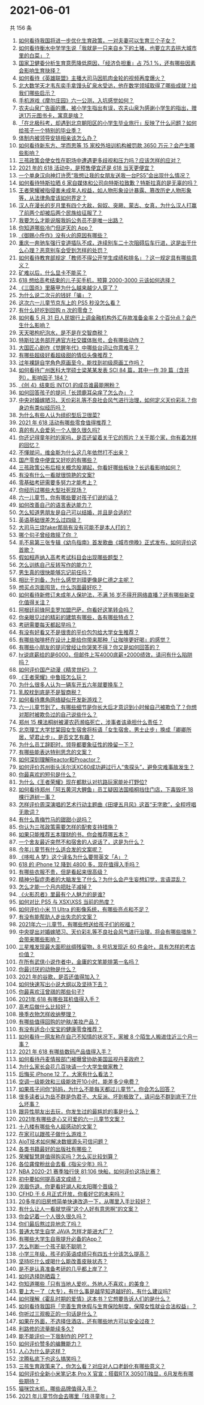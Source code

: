 # 2021-06-01

共 156 条

<!-- BEGIN -->
<!-- 最后更新时间 Tue Jun 01 2021 19:42:28 GMT+0800 (China Standard Time) -->

1. [如何看待我国将进一步优化生育政策，一对夫妻可以生育三个子女？](https://www.zhihu.com/question/462390587)
2. [如何看待衡水中学学生说「我就是一只来自乡下的土猪，也要立志去拱大城市里的白菜」？](https://www.zhihu.com/question/462345321)
3. [国家卫健委分析生育意愿降低原因，「经济负担重」占 75.1
   %，还有哪些因素会影响生育抉择？](https://www.zhihu.com/question/462526540)
4. [如何看待《英雄联盟》主播大司马因肌肉金轮的视频再度爆火？](https://www.zhihu.com/question/461809084)
5. [北大数学天才韦东奕手拿馒头矿泉水受访，他在数学领域取得了哪些成就？给我们哪些启示？](https://www.zhihu.com/question/462169322)
6. [手机游戏《摩尔庄园》六一公测，入坑感觉如何？](https://www.zhihu.com/question/458172840)
7. [农夫山泉广告画的鹰，被小学生指出有误，农夫山泉为感谢小学生的指出，赠送1万元图书卡，寓意是啥？](https://www.zhihu.com/question/462023008)
8. [「在北极科考，却遇到北京朝阳区的小学生毕业旅行」反映了什么问题？如何给孩子一个特别的毕业季？](https://www.zhihu.com/question/461429592)
9. [体制内被领导安排相亲该怎么办？](https://www.zhihu.com/question/460637014)
10. [如何看待新东方、学而思等 15 家校外培训机构被罚款 3650
    万元？会产生哪些影响？](https://www.zhihu.com/question/462535567)
11. [三孩政策会使女性在职场中遭遇更多歧视和压力吗？应该怎样的应对？](https://www.zhihu.com/question/462489226)
12. [2021 年的 618 活动中，是预售便宜还是 618
    当天更便宜？](https://www.zhihu.com/question/461194384)
13. [一个单身汉向神灯许愿“我想让我的女朋友送我一台PS5”会出现什么情况？](https://www.zhihu.com/question/441177338)
14. [如何看待特斯拉晒 6
    家自媒体和公司向特斯拉致歉？特斯拉真的是无辜的吗？](https://www.zhihu.com/question/462076486)
15. [王者荣耀被指侵害未成年人权益，如人物形象设计暴露、篡改历史人物形象等，从法律角度该如何界定？](https://www.zhihu.com/question/462570583)
16. [汉人在漫长的岁月里有四个大敌，匈奴、突厥、蒙古、女真，为什么汉人打赢了前两个却被后两个民族给征服了？](https://www.zhihu.com/question/353844694)
17. [我要怎么才能说服我妈公务员不是唯一出路？](https://www.zhihu.com/question/455473165)
18. [你知道哪些冷门但逆天的 App？](https://www.zhihu.com/question/37524914)
19. [《御赐小仵作》没有火的原因有哪些？](https://www.zhihu.com/question/457943894)
20. [重庆一奔驰车强行变道插队不成，连续别车二十次阻碍后车行进，这是出于什么心理？恶意别车会受到怎样的处罚？](https://www.zhihu.com/question/462354167)
21. [如何看待教育部规定「教师不得公开学生成绩和排名」？这一规定具有哪些意义？](https://www.zhihu.com/question/462602539)
22. [矿难以后，什么显卡不能买？](https://www.zhihu.com/question/457188655)
23. [618 想给高考结束的儿子买手机，预算 2000-3000
    元该如何选择？](https://www.zhihu.com/question/460341652)
24. [《三国杀》里藤甲为什么越来越少人穿了？](https://www.zhihu.com/question/461025306)
25. [为什么说二次元的钱好「骗」？](https://www.zhihu.com/question/461633604)
26. [这次六一儿童节京东上的 PS5 秒没怎么看？](https://www.zhihu.com/question/462492031)
27. [有什么好吃到回购 n 次的零食？](https://www.zhihu.com/question/351402153)
28. [如何看 5 月 31 日人民银行上调金融机构外汇存款准备金率 2
    个百分点？会产生什么影响？](https://www.zhihu.com/question/462414275)
29. [天天喝枸杞泡水，是不是在交智商税？](https://www.zhihu.com/question/454743302)
30. [特斯拉法务部开通官方社交媒体账号，会有哪些动作？](https://www.zhihu.com/question/462547819)
31. [大国匠心剧作《觉醒年代》中哪些台词让你意难平？](https://www.zhihu.com/question/461299889)
32. [有哪些超级好看超级甜的情侣头像推荐？](https://www.zhihu.com/question/456268412)
33. [过年裸辞自学角色原画至今，能找到初级原画工作吗？](https://www.zhihu.com/question/461261390)
34. [如何看待广州医科大学硕士梁某某发表 SCI 84 篇，其中一作 39 篇（含并列），影响因子
    184？](https://www.zhihu.com/question/462366877)
35. [《创 4》结束后 INTO1 的成员谁最能圈粉？](https://www.zhihu.com/question/462281849)
36. [如何回答孩子的提问「长颈鹿耳朵痒了怎么办」？](https://www.zhihu.com/question/459060337)
37. [中央对婚嫁陋习、天价彩礼等不良社会风气进行治理，如何定义天价彩礼？你身边有类似经历吗？](https://www.zhihu.com/question/462402191)
38. [为什么有些人认为组织型后卫很菜?](https://www.zhihu.com/question/462193082)
39. [2021 年 618 活动有哪些零食值得推荐？](https://www.zhihu.com/question/460637438)
40. [真的有人会爱另一个人很久很久吗?](https://www.zhihu.com/question/458960074)
41. [你还记得童年时的家吗，是否还留着关于它的照片？关于那个家，你有着怎样的回忆？](https://www.zhihu.com/question/461455922)
42. [不懂就问，维金斯为什么这几年依然打不出来？](https://www.zhihu.com/question/461579088)
43. [国产零食中便宜又好吃的有哪些？](https://www.zhihu.com/question/54935877)
44. [三孩政策公布后相关概念股潮起，你看好哪些板块？长远看影响如何？](https://www.zhihu.com/question/462412591)
45. [有没有什么一看就很惊艳的文案?](https://www.zhihu.com/question/455197041)
46. [零基础考研需要多努力才能考上？](https://www.zhihu.com/question/455549160)
47. [你经历过哪些大型社死现场？](https://www.zhihu.com/question/439032546)
48. [六一儿童节，你有哪些要对孩子们说的话？](https://www.zhihu.com/question/462357564)
49. [如何改善自己的语言表达能力？](https://www.zhihu.com/question/460542973)
50. [怎么知道男朋友是自己可以结婚，并且是合适的?](https://www.zhihu.com/question/449911702)
51. [英语基础很差怎么过四级？](https://www.zhihu.com/question/64985067)
52. [大司马三烧faker那局有没有可能不是本人打的？](https://www.zhihu.com/question/459219863)
53. [哪个句子曾经救赎了你 ？](https://www.zhihu.com/question/453706577)
54. [毛不易第三张专辑《幼鸟指南》首发歌曲《城市傍晚》正式发布，如何评价这首歌？](https://www.zhihu.com/question/462428664)
55. [假如相声纳入高考考试科目会出现哪些题型？](https://www.zhihu.com/question/461864657)
56. [怎么训练自己反转写作的能力？](https://www.zhihu.com/question/61914490)
57. [男生真的很快能够忘记前任吗？](https://www.zhihu.com/question/459584381)
58. [相比于刘备，为什么感觉刘璋更像是仁德之主呢？](https://www.zhihu.com/question/461096434)
59. [想买点泡面囤货，什么泡面最好吃？](https://www.zhihu.com/question/288238482)
60. [如何看待新修订未成年人保护法，不满 16
    岁不得开网络直播？还有哪些新变化值得关注？](https://www.zhihu.com/question/462346256)
61. [阿根廷前锋阿圭罗加盟巴萨，你看好这笔转会吗？](https://www.zhihu.com/question/462469023)
62. [你亲眼见过的精彩的建筑有哪些，各有哪些特点？](https://www.zhihu.com/question/22224895)
63. [考研需要每天都起早吗？](https://www.zhihu.com/question/450289602)
64. [有没有好看又不是很贵的平价包包给大学女生推荐？](https://www.zhihu.com/question/291016365)
65. [有哪些咖啡杯在设计上能给你带来那种「让咖啡更好喝」的感觉？](https://www.zhihu.com/question/460013534)
66. [有哪些小朋友的提问曾经让你哭笑不得？你又是如何回答的？](https://www.zhihu.com/question/461283494)
67. [hr说底薪给的是6000，但邮件上写4000底薪+2000绩效，请问有什么陷阱吗？](https://www.zhihu.com/question/279752230)
68. [如何评价国产动漫《精灵世纪》？](https://www.zhihu.com/question/33717323)
69. [《王者荣耀》中鲁班怎么玩？](https://www.zhihu.com/question/375833811)
70. [为什么很多人认为一辆车开五六年就要换车？](https://www.zhihu.com/question/37958506)
71. [乳胶枕到底是不是智商税？](https://www.zhihu.com/question/419436850)
72. [如何看待鹰角网络疑似开发新游戏？](https://www.zhihu.com/question/462250122)
73. [六一儿童节到了，有哪些细节是你长大后才意识到小时候自己被欺负了？你想对那时被欺负过的自己说些什么？](https://www.zhihu.com/question/462398897)
74. [郑州 15 棵法桐树被灌农药濒临死亡，涉事者该承担什么责任？](https://www.zhihu.com/question/462006651)
75. [北京理工大学甘棠园女生宿舍将标语「女生宿舍，男士止步」换成「卿卿所居，望君止步」，是否文艺有趣？](https://www.zhihu.com/question/462400196)
76. [为什么员工辞职时，领导都要象征性的挽留一下？](https://www.zhihu.com/question/459351020)
77. [有哪些能表达特别思念的文案？](https://www.zhihu.com/question/452948481)
78. [如何深刻理解Reactor和Proactor？](https://www.zhihu.com/question/26943938)
79. [如何评价苏州街头沃尔沃XC60成功避过行人“鬼探头”，避免灾难事故发生？](https://www.zhihu.com/question/461921854)
80. [你最喜欢的短句是什么？](https://www.zhihu.com/question/426690828)
81. [为什么《王者荣耀》现在都默认对抗路玩家能补打野位?](https://www.zhihu.com/question/462063708)
82. [如何看待郑州「阿五黄河大鲤鱼」员工疑因法国梧桐挡住门店，下毒毁坏 18
    棵行道树一事？](https://www.zhihu.com/question/461978699)
83. [怎样评价周深演唱的艺术行动主题曲《田埂五月风》这首“无字歌”，全程哼唱无歌词？](https://www.zhihu.com/question/462468969)
84. [有什么青梅竹马的甜甜小说吗？](https://www.zhihu.com/question/447643338)
85. [你认为三孩政策需要怎样的配套支持措施？](https://www.zhihu.com/question/462397663)
86. [如果只能推荐五本理财的书，你会推荐哪五本？](https://www.zhihu.com/question/442070830)
87. [一个舍友最近突然不和宿舍的人说话了，这是为什么？](https://www.zhihu.com/question/39650172)
88. [今年儿童节有什么适合发的文案呢？](https://www.zhihu.com/question/460666661)
89. [《哆啦 A 梦》这个译名为什么要带英文「A」？](https://www.zhihu.com/question/30836738)
90. [618 的 iPhone 12 降到 4800
    多，现在值得入手吗？](https://www.zhihu.com/question/462118314)
91. [有哪些衣服不贵，但是看起来很高级？](https://www.zhihu.com/question/352321860)
92. [精神分裂症患者的大脑发生了什么？为什么会产生妄想幻觉，言语混乱？](https://www.zhihu.com/question/60875758)
93. [怎么才能一个月内把肚子减掉？](https://www.zhihu.com/question/317186157)
94. [《火影忍者》里最有个人魅力的是谁?](https://www.zhihu.com/question/459040908)
95. [如何对比 PS5 与 XSX\XSS 当前的热度？](https://www.zhihu.com/question/461865309)
96. [如何评价小米 11 Ultra 的影像系统，有哪些亮点和不足？](https://www.zhihu.com/question/451917457)
97. [有没有能帮助人走出失恋的文案？](https://www.zhihu.com/question/461932462)
98. [2021年六一儿童节，有哪些想送给孩子们的祝福？](https://www.zhihu.com/question/460101703)
99. [中央提出对婚嫁陋习、天价彩礼等不良社会风气进行治理，将会有哪些措施？会带来哪些影响？](https://www.zhihu.com/question/462399146)
100. [三星堆发现最大面积丝绸残留物，8 号坑发现近 60
     件金叶，具有怎样的考古价值？](https://www.zhihu.com/question/462198382)
101. [在所有武侠小说作者中，金庸的文笔能排第一名吗？](https://www.zhihu.com/question/456865389)
102. [你最讨厌的动物是什么？](https://www.zhihu.com/question/267832435)
103. [2021 年的谷歌，是否还值得加入？](https://www.zhihu.com/question/458195341)
104. [如何快速写出小说大纲以及坚持下去？](https://www.zhihu.com/question/449775669)
105. [你最喜欢汪曾祺的那些句子?](https://www.zhihu.com/question/388687632)
106. [2021年 618 有哪些耳机值得入手？](https://www.zhihu.com/question/457255311)
107. [高考后做什么比较好？](https://www.zhihu.com/question/461598440)
108. [换季衣物怎样收纳整理？](https://www.zhihu.com/question/404931224)
109. [有哪些值得回购的护肤/美妆产品？](https://www.zhihu.com/question/62292007)
110. [有没有适合小宝宝的健康零食推荐？](https://www.zhihu.com/question/39035955)
111. [如何看待一网友称在自己不知情的状况下，家被 8
     个陌生人搬进住近三个月一事？](https://www.zhihu.com/question/461252891)
112. [2021 年 618 有哪些数码产品值得入手？](https://www.zhihu.com/question/458701072)
113. [如何看待丹麦情报部门被曝曾协助美国监视丹麦政府？](https://www.zhihu.com/question/462342888)
114. [为什么家长会花几百块请一个大学生做家教？](https://www.zhihu.com/question/290772385)
115. [后悔买 iPhone 12 了，大家有什么看法？](https://www.zhihu.com/question/445160711)
116. [空调一级能效和三级能效开10小时，能差多少电费？](https://www.zhihu.com/question/329341284)
117. [如果孩子问你“妈妈，为什么不能每天都过儿童节”，你会怎么回答？](https://www.zhihu.com/question/461277051)
118. [很多读者认为岳不群是伪君子、大反派、坏到极致了，请问岳不群到底干了什么坏事？](https://www.zhihu.com/question/328943013)
119. [跟异性朋友出去玩，你发生过的最尴尬的事是什么？](https://www.zhihu.com/question/281832872)
120. [2021年有哪些走心又可爱的六一儿童节文案？](https://www.zhihu.com/question/461411396)
121. [十八楼有哪些令人超感动的文案？](https://www.zhihu.com/question/455124761)
122. [在家可以跟孩子做什么游戏？](https://www.zhihu.com/question/391201046)
123. [AIoT技术如何解决数据源头可信问题？](https://www.zhihu.com/question/458050308)
124. [各类书籍最好的出版社有哪些？](https://www.zhihu.com/question/48604500)
125. [荣耀智慧屏值得购买吗？怎么买比较划算？](https://www.zhihu.com/question/462348216)
126. [各位龚俊粉丝会去看《指尖少年》吗？](https://www.zhihu.com/question/456052901)
127. [NBA 2020-21 赛季独行侠 81:106
     快船，如何评价这场比赛？](https://www.zhihu.com/question/462330301)
128. [初中要如何提高语文成绩？](https://www.zhihu.com/question/418605306)
129. [浓眉伤退，你更看好湖人和太阳哪个晋级？](https://www.zhihu.com/question/462327535)
130. [CFHD 于 6 月正式开放，你看好它的未来吗？](https://www.zhihu.com/question/459837419)
131. [20多年的旧房想简单快速改造一下，从哪里入手比较好？](https://www.zhihu.com/question/460487422)
132. [有什么让人一看就觉得“这个人好有意思啊”的文案？](https://www.zhihu.com/question/376417418)
133. [你会记着一个人很久很久吗？](https://www.zhihu.com/question/461880348)
134. [你们最后熬过异地恋了吗？](https://www.zhihu.com/question/364054443)
135. [普通大学生自学 JAVA 怎样才能进大厂？](https://www.zhihu.com/question/387717615)
136. [有哪些大学生自我提升必备的App？](https://www.zhihu.com/question/320804037)
137. [怎么判断一个孩子聪不聪明？](https://www.zhihu.com/question/460441961)
138. [小学三年级，孩子的英语成绩只有四五十分该怎么提高？](https://www.zhihu.com/question/460448304)
139. [坚持吃什么或喝什么能改善皮肤状态？](https://www.zhihu.com/question/284643508)
140. [是不是认真准备考研的几乎都上岸了？](https://www.zhihu.com/question/452073317)
141. [如何选择防晒霜？](https://www.zhihu.com/question/23782066)
142. [你知道哪些「只有当地人爱吃，外地人不喜欢」的美食？](https://www.zhihu.com/question/461730414)
143. [要上大一了（大专），有什么事是越早知道越好的，有什么建议吗?](https://www.zhihu.com/question/454529413)
144. [如何理解《霍乱时期的爱情》这本书？它想要告诉人们的是什么？](https://www.zhihu.com/question/274223889)
145. [如何看待我国将「完善生育休假与生育保险制度，保障女性就业合法权益」？](https://www.zhihu.com/question/462395582)
146. [你听过三观极正的一句话是什么？](https://www.zhihu.com/question/316797926)
147. [如果在外面，不选择住酒店，还有哪些地方可以安全过夜？](https://www.zhihu.com/question/460644032)
148. [利路修的流量能续多久?](https://www.zhihu.com/question/461929162)
149. [能不能评价一下我制作的 PPT？](https://www.zhihu.com/question/460696678)
150. [如何评价赞多的编舞能力？](https://www.zhihu.com/question/462219851)
151. [人心为什么是这样？](https://www.zhihu.com/question/460333793)
152. [沈腾私底下也这么搞笑吗？](https://www.zhihu.com/question/449715891)
153. [三孩生育政策来了，你怎么看？对应对人口老龄化有哪些意义？](https://www.zhihu.com/question/462391662)
154. [如何评价全新小米笔记本 Pro X 官宣：搭载RTX
     3050Ti独显，6月发布有哪些期待？](https://www.zhihu.com/question/459262263)
155. [猫咪饮水机，哪些品牌值得入手？](https://www.zhihu.com/question/39724176)
156. [2021 年儿童节你会去哪里「找寻童年」？](https://www.zhihu.com/question/458857970)

<!-- END -->
